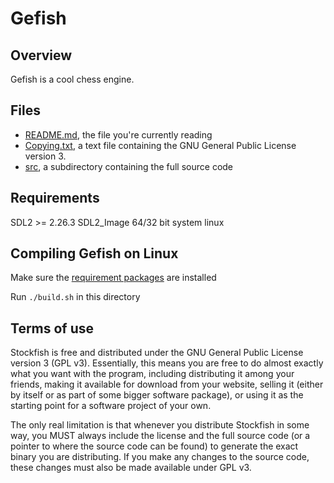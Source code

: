 # Gefish
## Overview
Gefish is a cool chess engine.
## Files
- [README.md](#files), the file you're currently reading
- [Copying.txt](Copying.txt), a text file containing the GNU General Public License version 3.
- [src](src), a subdirectory containing the full source code 
## Requirements
SDL2 >= 2.26.3 
SDL2_Image
64/32 bit system
linux
## Compiling Gefish on Linux
Make sure the [requirement packages](#requirements) are installed

Run `./build.sh` in this directory
## Terms of use
Stockfish is free and distributed under the GNU General Public License version 3 (GPL v3). Essentially, this means you are free to do almost exactly what you want with the program, including distributing it among your friends, making it available for download from your website, selling it (either by itself or as part of some bigger software package), or using it as the starting point for a software project of your own.

The only real limitation is that whenever you distribute Stockfish in some way, you MUST always include the license and the full source code (or a pointer to where the source code can be found) to generate the exact binary you are distributing. If you make any changes to the source code, these changes must also be made available under GPL v3.

